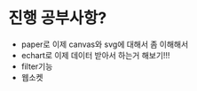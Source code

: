 # 진행 공부사항?<br/>
* paper로 이제 canvas와 svg에 대해서 좀 이해해서 
* echart로 이제 데이터 받아서 하는거 해보기!!!
* filter기능
* 웹소켓
